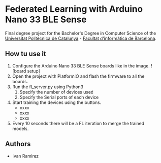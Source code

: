 # Federated Learning with Arduino Nano 33 BLE Sense

Final degree project for the Bachelor's Degree in Computer Science of the [Universitat Politècnica de Catalunya](https://www.upc.edu/ca) - [Facultat d'informàtica de Barcelona](https://www.fib.upc.edu/).


## How tu use it
1. Configure the Arduino Nano 33 BLE Sense boards like in the image. ![board setup]
2. Open the project with PlatformIO and flash the firmware to all the boards.
3. Run the fl_server.py using Python3
    1. Specify the number of devices used
    2. Specify the Serial ports of each device
4. Start training the devices using the buttons.
    * xxxx
    * xxxx
    * xxxx
5. Every 10 seconds there will be a FL iteration to merge the trained models.

## Authors
- Ivan Ramirez
